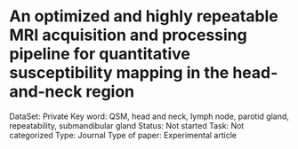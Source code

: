# An optimized and highly repeatable MRI acquisition and processing pipeline for quantitative susceptibility mapping in the head‐and‐neck region

DataSet: Private
Key word: QSM, head and neck, lymph node, parotid gland, repeatability, submandibular gland
Status: Not started
Task: Not categorized
Type: Journal
Type of paper: Experimental article